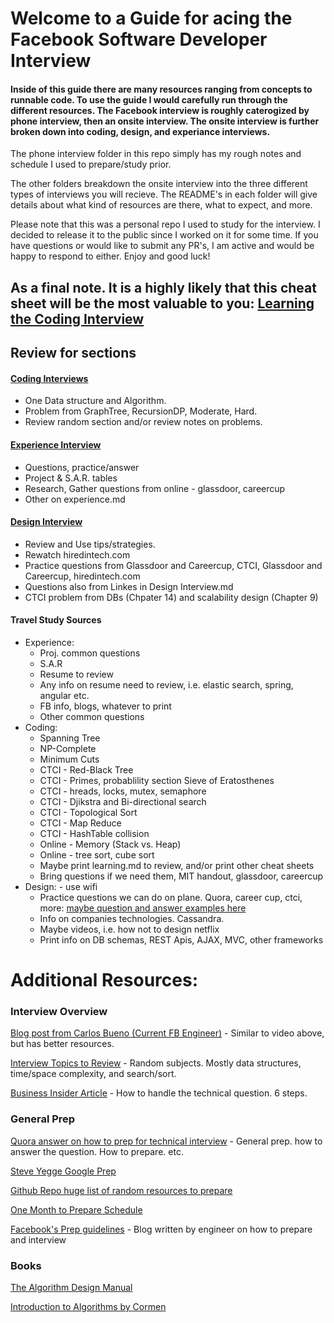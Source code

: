# Welcome to a Guide for acing the Facebook Software Developer Interview
#### Inside of this guide there are many resources ranging from concepts to runnable code. To use the guide I would carefully run through the different resources. The Facebook interview is roughly caterogized by phone interview, then an onsite interview. The onsite interview is further broken down into coding, design, and experiance interviews.

The phone interview folder in this repo simply has my rough notes and schedule I used to prepare/study prior.

The other folders breakdown the onsite interview into the three different types of interviews you will recieve. The README's in each folder will give details about what kind of resources are there, what to expect, and more.

Please note that this was a personal repo I used to study for the interview. I decided to release it to the public since I worked on it for some time. If you have questions or would like to submit any PR's, I am active and would be happy to respond to either. Enjoy and good luck! 


## As a final note. It is a highly likely that this cheat sheet will be the most valuable to you: [Learning the Coding Interview](https://github.com/JumpingRock/facebook-interview-prep/blob/master/Coding-Interview/Learning.md)

## Review for sections
#### [Coding Interviews](https://github.com/JumpingRock/Interviews/tree/master/Coding-Interview) 
- One Data structure and Algorithm. 
- Problem from GraphTree, RecursionDP, Moderate, Hard.
- Review random section and/or review notes on problems.

#### [Experience Interview](https://github.com/JumpingRock/Interviews/tree/master/Experience-Interview)
- Questions, practice/answer
- Project & S.A.R. tables
- Research, Gather questions from online - glassdoor, careercup
- Other on experience.md

#### [Design Interview](https://github.com/JumpingRock/Interviews/tree/master/Design-Interview) 
- Review and Use tips/strategies.
- Rewatch hiredintech.com 
- Practice questions from Glassdoor and Careercup, CTCI, Glassdoor and Careercup, hiredintech.com 
- Questions also from Linkes in Design Interview.md
- CTCI problem from DBs (Chpater 14) and scalability design (Chapter 9)


#### Travel Study Sources
- Experience: 
  - Proj. common questions 
  - S.A.R
  - Resume to review
  - Any info on resume need to review, i.e. elastic search, spring, angular etc.
  - FB info, blogs, whatever to print
  - Other common questions
- Coding:
  - Spanning Tree
  - NP-Complete
  - Minimum Cuts
  - CTCI - Red-Black Tree
  - CTCI - Primes, probablility section Sieve of Eratosthenes
  - CTCI - hreads, locks, mutex, semaphore
  - CTCI - Djikstra and Bi-directional search
  - CTCI - Topological Sort
  - CTCI - Map Reduce
  - CTCI - HashTable collision
  - Online - Memory (Stack vs. Heap)
  - Online - tree sort, cube sort
  - Maybe print learning.md to review, and/or print other cheat sheets
  - Bring questions if we need them, MIT handout, glassdoor, careercup
- Design: - use wifi 
  - Practice questions we can do on plane. Quora, career cup, ctci, more: [maybe question and answer examples here](https://www.educative.io/collection/5668639101419520/5649050225344512)
  - Info on companies technologies. Cassandra.
  - Maybe videos, i.e. how not to design netflix
  - Print info on DB schemas, REST Apis, AJAX, MVC, other frameworks



# Additional Resources:

### Interview Overview
[Blog post from Carlos Bueno (Current FB Engineer)](https://www.facebook.com/notes/facebook-engineering/get-that-job-at-facebook/10150964382448920) - Similar to video above, but has better resources. 

[Interview Topics to Review](https://urldefense.proofpoint.com/v2/url?u=http-3A__popsnip.com_topic_294_Facebook-2DTechnical-2DInterview&d=CwMFaQ&c=5VD0RTtNlTh3ycd41b3MUw&r=Dc3xxB7MSEWc6Cd4LXmS6w&m=FrO8ovrT4cmyivx3WssrsfCBzy419pbYtrzToimHixE&s=Q4D5Oaq-JdDkOp39ZCgVctOekqs7fytuONaGc47VTas&e=) - Random subjects. Mostly data structures, time/space complexity, and search/sort. 

[Business Insider Article](http://www.businessinsider.com/how-to-prepare-for-facebook-engineering-interview-2016-3) - How to handle the technical question. 6 steps.

### General Prep 
[Quora answer on how to prep for technical interview](https://www.quora.com/How-do-I-prepare-for-a-software-engineering-job-interview) - General prep. how to answer the question. How to prepare. etc.

[Steve Yegge Google Prep](http://steve-yegge.blogspot.com/2008/03/get-that-job-at-google.html)

[Github Repo huge list of random resources to prepare](https://github.com/andreis/interview)

[One Month to Prepare Schedule](https://www.quora.com/Google-Interview-Questions/How-should-I-prepare-for-my-Google-interview-if-I-have-1-month-left)

[Facebook's Prep guidelines](https://www.facebook.com/careers/life/preparing-for-your-software-engineering-interview-at-facebook/) - Blog written by engineer on how to prepare and interview


 
### Books
[The Algorithm Design Manual](https://www.amazon.com/Algorithm-Design-Manual-Steven-Skiena/dp/1848000693)

[Introduction to Algorithms by Cormen](https://www.amazon.com/Introduction-Algorithms-3rd-MIT-Press/dp/0262033844)


